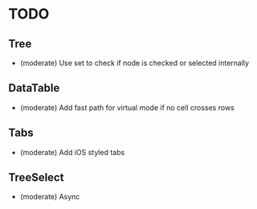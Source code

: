 # TODO

## Tree

- (moderate) Use set to check if node is checked or selected internally

## DataTable

- (moderate) Add fast path for virtual mode if no cell crosses rows

## Tabs

- (moderate) Add iOS styled tabs

## TreeSelect

- (moderate) Async
